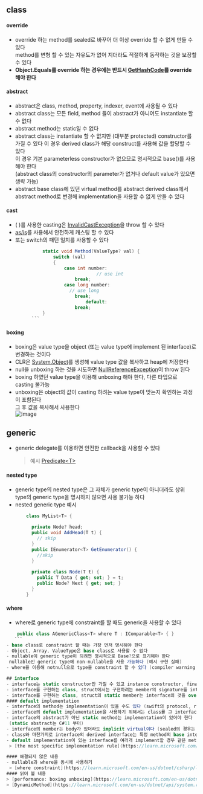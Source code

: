 ## class
#### override
- override 하는 method를 sealed로 바꾸어 더 이상 override 할 수 없게 만들 수 있다   
  method를 변형 할 수 있는 자유도가 없어 지더라도 적절하게 동작하는 것을 보장할 수 있다   
- **Object.Equals를 override 하는 경우에는 반드시 [GetHashCode](learn.microsoft.com/en-us/dotnet/api/system.string.gethashcode?view=net-9.0)를 override 해야 한다**   
#### abstract
- abstract은 class, method, property, indexer, event에 사용될 수 있다   
- abstract class는 모든 field, method 들이 abstract가 아니어도 instantiate 할 수 없다   
- abstract method는 static일 수 없다   
- abstract class는 instantiate 할 수 없지만 (대부분 protected) constructor를 가질 수 있다 이 경우 derived class가 해당 construct를 사용해 값을 할당할 수 있다   
  이 경우 기본 parameterless constructor가 없으므로 명시적으로 base()를 사용해야 한다   
  (abstract class의 constructor의 parameter가 없거나 default value가 있으면 생략 가능)   
- abstract base class에 있던 virtual method를 abstract derived class에서 abstract method로 변경해 implementation을 사용할 수 없게 만들 수 있다   
#### cast  
- ( )를 사용한 casting은 [InvalidCastException](https://learn.microsoft.com/ko-kr/dotnet/api/system.invalidcastexception)을 throw 할 수 있다   
- [as/is](https://learn.microsoft.com/ko-kr/dotnet/csharp/fundamentals/tutorials/safely-cast-using-pattern-matching-is-and-as-operators)를 사용해서 안전하게 캐스팅 할 수 있다    
- 또는 switch의 패턴 일치를 사용할 수 있다   
  ```C#
			static void Method(ValueType? val) {
			    switch (val)
			    {
			        case int number:
								// use int
			            break;
			        case long number:
			          // use long
			            break;
							default:
			            break;
			}
		```
#### boxing
- boxing은 value type을 object (또는 value type에 implement 된 interface)로 변경하는 것이다   
- CLR은 [System.Object](https://learn.microsoft.com/en-us/dotnet/api/system.object)를 생성해 value type 값을 복사하고 heap에 저장한다   
- null을 unboxing 하는 것을 시도하면 [NullReferenceException](https://learn.microsoft.com/en-us/dotnet/api/system.nullreferenceexception)이 throw 된다
- boxing 하였던 value type을 이용해 unboxing 해야 한다, 다른 타입으로 casting 불가능   
- unboxing은 object의 값이 casting 하려는 value type이 맞는지 확인하는 과정이 포함된다   
  그 후 값을 복사해서 사용한다   
  ![image](https://learn.microsoft.com/en-us/dotnet/csharp/programming-guide/types/media/boxing-and-unboxing/unboxing-conversion-operation.gif)
## generic
- generic delegate를 이용하면 안전한 callback을 사용할 수 있다   
  > 예시 [Predicate\<T\>](https://learn.microsoft.com/en-us/dotnet/api/system.predicate-1)   
#### nested type   
- generic type의 nested type은 그 자체가 generic type이 아니더라도 상위 type의 generic type을 명시하지 않으면 사용 불가능 하다   
- nested generic type 예시   
	```C#
		class MyList<T> {
		
		  private Node? head;
		  public void AddHead(T t) {
		    // skip
		  }
		  public IEnumerator<T> GetEnumerator() {
		    //skip
		  }
		
		  private class Node(T t) {
		    public T Data { get; set; } = t;
		    public Node? Next { get; set; }
		  }
		}
	```
#### where
- where로 generic type에 constraint를 할 때도 generic을 사용할 수 있다   
 ```C#
	 public class AGenericClass<T> where T : IComparable<T> { }
	```
- base class로 constraint 할 때는 가장 먼저 명시해야 한다   
- Object, Array, ValueType은 base class로 사용할 수 없다  
- nullable이 generic type이 되려면 명시적으로 Base?으로 표기해야 한다   
  nullable인 generic type에 non-nullable을 사용 가능하다 (예시 구현 실패)   
- where을 이용해 notnull으로 type을 constraint 할 수 있다 (compiler warning 만 발생)   

## interface
- interface는 static constructor만 가질 수 있고 instance constructor, finalizer를 가질 수 없다    
- interface를 구현하는 class, struct에서는 구현하려는 member의 signature를 interface의 것과 동일하게 하고 public, non-static으로 해야 한다    
- interface를 구현하는 class, struct의 static member는 interface의 것을 override 하지 않는다   
#### default implementation
- interface의 method는 implementation이 있을 수도 있다 (swift의 protocol, rust의 trait와 유사)   
- interface의 default implementation을 사용하기 위해서는 class를 그 interface로 casting 해야 한다   
- interface의 abstract가 아닌 static method는 implementation이 있어야 한다   
  (static abstract는 C#11 부터)   
- interface의 member는 body가 있더라도 implicit virtual이다 (sealed의 경우는 예외)   
- class와 마찬가지로 interface의 derived interface는 특정 method의 base interface의 implementation이 구현되어 있더라도 abstract으로 만들 수 있다   
- default implementation이 있는 interface를 여러개 implement할 경우 같은 method에서 충돌이 일어날 수 있다 (C++의 다이아몬드와 같은 경우) 이 경우 명시적으로 다시 구현해야 한다   
  > [the most specific implementation rule](https://learn.microsoft.com/en-us/dotnet/csharp/language-reference/proposals/csharp-8.0/default-interface-methods#the-most-specific-implementation-rule)   

#### 해결되지 않은 내용
- nullable과 where을 동시에 사용하기   
  > [where constraint](https://learn.microsoft.com/en-us/dotnet/csharp/language-reference/keywords/where-generic-type-constraint)   
#### 읽어 볼 내용
> [performance: boxing unboxing](https://learn.microsoft.com/en-us/dotnet/framework/performance/performance-tips)   
> [DynamicMethod](https://learn.microsoft.com/en-us/dotnet/api/system.reflection.emit.dynamicmethod)   

